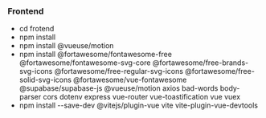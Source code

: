 
### Frontend
- cd frotend
- npm install
- npm install @vueuse/motion
- npm install @fortawesome/fontawesome-free @fortawesome/fontawesome-svg-core @fortawesome/free-brands-svg-icons @fortawesome/free-regular-svg-icons @fortawesome/free-solid-svg-icons @fortawesome/vue-fontawesome @supabase/supabase-js @vueuse/motion axios bad-words body-parser cors dotenv express vue-router vue-toastification vue vuex
- npm install --save-dev @vitejs/plugin-vue vite vite-plugin-vue-devtools